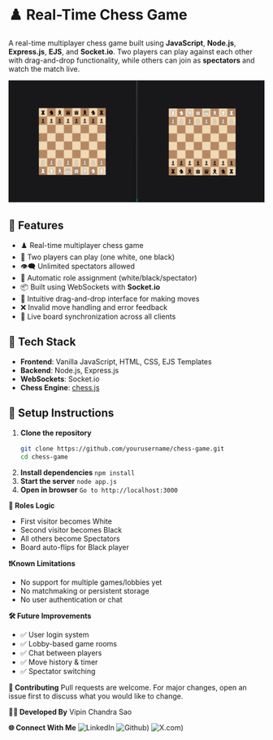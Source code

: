 # ♟️ Real-Time Chess Game

A real-time multiplayer chess game built using **JavaScript**, **Node.js**, **Express.js**, **EJS**, and **Socket.io**. Two players can play against each other with drag-and-drop functionality, while others can join as **spectators** and watch the match live.

![Chess Game Screenshot](./chess.png)

## 🚀 Features

- ♟️ Real-time multiplayer chess game
- 👥 Two players can play (one white, one black)
- 👁️‍🗨️ Unlimited spectators allowed
- 🔀 Automatic role assignment (white/black/spectator)
- 📦 Built using WebSockets with **Socket.io**
- 🎨 Intuitive drag-and-drop interface for making moves
- ❌ Invalid move handling and error feedback
- 🔄 Live board synchronization across all clients

## 🧰 Tech Stack

- **Frontend**: Vanilla JavaScript, HTML, CSS, EJS Templates
- **Backend**: Node.js, Express.js
- **WebSockets**: Socket.io
- **Chess Engine**: [chess.js](https://github.com/jhlywa/chess.js)


## 🧪 Setup Instructions

1. **Clone the repository**  
   ```bash
   git clone https://github.com/yourusername/chess-game.git
   cd chess-game
   
2. **Install dependencies**
   ``` npm install ```
3. **Start the server**
   ``` node app.js ```
4. **Open in browser**
   ``` Go to http://localhost:3000 ```

**🙋 Roles Logic**
 - First visitor becomes White
 - Second visitor becomes Black
 - All others become Spectators
 - Board auto-flips for Black player

**❗Known Limitations**
 - No support for multiple games/lobbies yet
 - No matchmaking or persistent storage
 - No user authentication or chat
   
**🛠️ Future Improvements**
 - ✅ User login system
 - ✅ Lobby-based game rooms
 - ✅ Chat between players
 - ✅ Move history & timer
 - ✅ Spectator switching

**🤝 Contributing**
Pull requests are welcome. For major changes, open an issue first to discuss what you would like to change.

**👨‍💻 Developed By**
Vipin Chandra Sao

**🌐 Connect With Me**
![LinkedIn](https://www.linkedin.com/in/vipinsao/)
![Github](https://github.com/vipinsao))
![X.com](https://x.com/vipinSao1))

